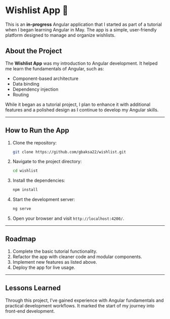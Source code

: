 # Wishlist App 🎁

This is an **in-progress** Angular application that I started as part of a tutorial when I began learning Angular in May. The app is a simple, user-friendly platform designed to manage and organize wishlists.

## About the Project

The **Wishlist App** was my introduction to Angular development. It helped me learn the fundamentals of Angular, such as:
- Component-based architecture
- Data binding
- Dependency injection
- Routing

While it began as a tutorial project, I plan to enhance it with additional features and a polished design as I continue to develop my Angular skills.

---

## How to Run the App
1. Clone the repository:
   ```bash
   git clone https://github.com/gbaksa22/wishlist.git
   ```
2. Navigate to the project directory:
   ```bash
   cd wishlist
   ```
3. Install the dependencies:
   ```bash
   npm install
   ```
4. Start the development server:
   ```bash
   ng serve
   ```
5. Open your browser and visit `http://localhost:4200/`.

---

## Roadmap
1. Complete the basic tutorial functionality.
2. Refactor the app with cleaner code and modular components.
3. Implement new features as listed above.
4. Deploy the app for live usage.

---

## Lessons Learned
Through this project, I’ve gained experience with Angular fundamentals and practical development workflows. It marked the start of my journey into front-end development.
